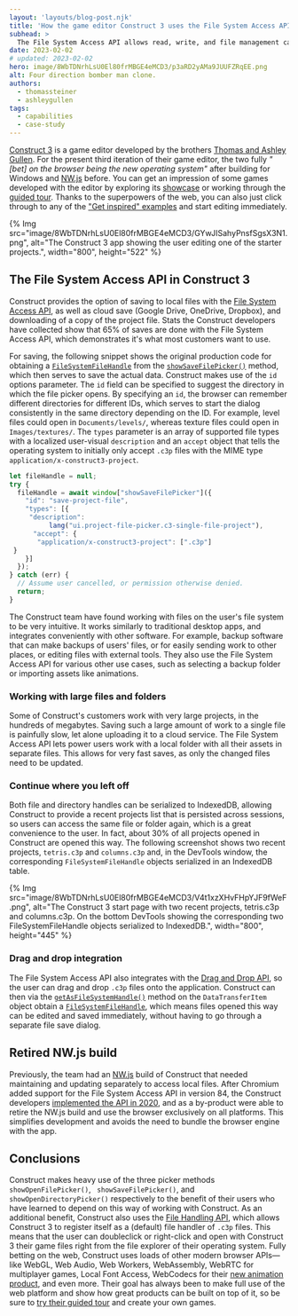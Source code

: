```yaml
---
layout: 'layouts/blog-post.njk'
title: 'How the game editor Construct 3 uses the File System Access API to let users save their games'
subhead: >
  The File System Access API allows read, write, and file management capabilities. Learn how Construct 3 makes use of this API.
date: 2023-02-02
# updated: 2023-02-02
hero: image/8WbTDNrhLsU0El80frMBGE4eMCD3/p3aRD2yAMa9JUUFZRqEE.png
alt: Four direction bomber man clone.
authors:
  - thomassteiner
  - ashleygullen
tags:
  - capabilities
  - case-study
---
```


[Construct 3](https://www.construct.net/en/make-games/free-trial) is a game editor developed by the brothers [Thomas and Ashley Gullen](https://www.starterstory.com/stories/we-created-a-100k-month-no-code-tool-for-video-game-developers). For the present third iteration of their game editor, the two fully _"[bet] on the browser being the new operating system"_ after building for Windows and [NW.js](https://nwjs.io/) before. You can get an impression of some games developed with the editor by exploring its [showcase](https://www.construct.net/en/make-games/showcase) or working through the [guided tour](https://editor.construct.net/?startTour). Thanks to the superpowers of the web, you can also just click through to any of the ["Get inspired" examples](https://www.construct.net/en/make-games/free-trial#:~:text=the%20Guided%20Tour-,Get%20inspired,-OPEN%20AND%20EDIT) and start editing immediately.

{% Img src="image/8WbTDNrhLsU0El80frMBGE4eMCD3/GYwJISahyPnsfSgsX3N1.png", alt="The Construct 3 app showing the user editing one of the starter projects.", width="800", height="522" %}

## The File System Access API in Construct 3

Construct provides the option of saving to local files with the [File System Access API](https://developer.mozilla.org/docs/Web/API/File_System_Access_API), as well as cloud save (Google Drive, OneDrive, Dropbox), and downloading of a copy of the project file. Stats the Construct developers have collected show that 65% of saves are done with the File System Access API, which demonstrates it's what most customers want to use.

For saving, the following snippet shows the original production code for obtaining a [`FileSystemFileHandle`](https://developer.mozilla.org/docs/Web/API/FileSystemFileHandle) from the [`showSaveFilePicker()`](https://developer.mozilla.org/docs/Web/API/Window/showSaveFilePicker) method, which then serves to save the actual data. Construct makes use of the `id` options parameter.  The `id` field can be specified to suggest the directory in which the file picker opens. By specifying an `id`, the browser can remember different directories for different IDs, which serves to start the dialog consistently in the same directory depending on the ID. For example, level files could open in `Documents/levels/`, whereas texture files could open in `Images/textures/`.  The `types` parameter is an array of supported file types with a localized user-visual `description` and an `accept` object that tells the operating system to initially only accept `.c3p` files with the MIME type `application/x-construct3-project`.

```js
let fileHandle = null;
try {
  fileHandle = await window["showSaveFilePicker"]({
    "id": "save-project-file",
    "types": [{
	 "description":
          lang("ui.project-file-picker.c3-single-file-project"),
      "accept": {
	   "application/x-construct3-project": [".c3p"]
 }
    }]
  });
} catch (err) {
  // Assume user cancelled, or permission otherwise denied.
  return;
}
```

The Construct team have found working with files on the user's file system to be very intuitive. It works similarly to traditional desktop apps, and integrates conveniently with other software. For example, backup software that can make backups of users' files, or for easily sending work to other places, or editing files with external tools. They also use the File System Access API for various other use cases, such as selecting a backup folder or importing assets like animations.

### Working with large files and folders

Some of Construct's customers work with very large projects, in the hundreds of megabytes. Saving such a large amount of work to a single file is painfully slow, let alone uploading it to a cloud service. The File System Access API lets power users work with a local folder with all their assets in separate files. This allows for very fast saves, as only the changed files need to be updated.

### Continue where you left off

Both file and directory handles can be serialized to IndexedDB, allowing Construct to provide a recent projects list that is persisted across sessions, so users can access the same file or folder again, which is a great convenience to the user. In fact, about 30% of all projects opened in Construct are opened this way. The following screenshot shows two recent projects, `tetris.c3p` and `columns.c3p` and, in the DevTools window, the corresponding `FileSystemFileHandle` objects serialized in an IndexedDB table.

{% Img src="image/8WbTDNrhLsU0El80frMBGE4eMCD3/V4t1xzXHvFHpYJF9fWeF.png", alt="The Construct 3 start page with two recent projects, tetris.c3p and columns.c3p. On the bottom DevTools showing the corresponding two FileSystemFileHandle objects serialized to IndexedDB.", width="800", height="445" %}

### Drag and drop integration

The File System Access API also integrates with the [Drag and Drop API](https://developer.mozilla.org/docs/Web/API/HTML_Drag_and_Drop_API), so the user can drag and drop `.c3p` files onto the application. Construct can then via the [`getAsFileSystemHandle()`](https://developer.mozilla.org/docs/Web/API/DataTransferItem/getAsFileSystemHandle) method on the `DataTransferItem` object obtain a [`FileSystemFileHandle`](https://developer.mozilla.org/docs/Web/API/FileSystemFileHandle), which means files opened this way can be edited and saved immediately, without having to go through a separate file save dialog.

## Retired NW.js build

Previously, the team had an [NW.js](https://nwjs.io/) build of Construct that needed maintaining and updating separately to access local files. After Chromium added support for the File System Access API in version 84, the Construct developers [implemented the API in 2020](https://www.construct.net/en/blogs/construct-official-blog-1/local-file-folder-saves-1555), and as a by-product were able to retire the NW.js build and use the browser exclusively on all platforms. This simplifies development and avoids the need to bundle the browser engine with the app.

## Conclusions

Construct makes heavy use of the three picker methods `showOpenFilePicker()`, ` showSaveFilePicker()`, and `showOpenDirectoryPicker()` respectively to the benefit of their users who have learned to depend on this way of working with Construct. As an additional benefit, Construct also uses the [File Handling API](/articles/file-handling/), which allows Construct 3 to register itself as a (default) file handler of `.c3p` files. This means that the user can doubleclick or right-click and open with Construct 3 their game files right from the file explorer of their operating system. Fully betting on the web, Construct uses loads of other modern browser APIs—like WebGL, Web Audio, Web Workers, WebAssembly, WebRTC for multiplayer games, Local Font Access, WebCodecs for their [new animation product](https://www.construct.net/en/animation-software), and even more. Their goal has always been to make full use of the web platform and show how great products can be built on top of it, so be sure to [try their guided tour](https://editor.construct.net/?startTour) and create your own games.